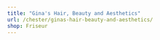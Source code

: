 ```yaml
---
title: "Gina's Hair, Beauty and Aesthetics"
url: /chester/ginas-hair-beauty-and-aesthetics/
shop: Friseur
---
```

